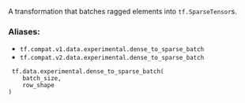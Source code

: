 A transformation that batches ragged elements into `tf.SparseTensor`s.
### Aliases:
- `tf.compat.v1.data.experimental.dense_to_sparse_batch`
- `tf.compat.v2.data.experimental.dense_to_sparse_batch`

```
 tf.data.experimental.dense_to_sparse_batch(
    batch_size,
    row_shape
)
```
